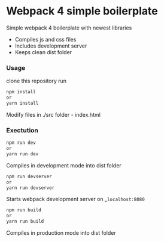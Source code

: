 # Webpack 4 simple boilerplate

Simple webpack 4 boilerplate with newest libraries

- Compiles js and css files
- Includes development server
- Keeps clean dist folder

### Usage

clone this repository
run

```sh
npm install
or
yarn install
```

Modify files in ./src folder - index.html

### Exectution

```sh
npm run dev
or
yarn run dev
```

Compiles in development mode into dist folder

```sh
npm run devserver
or
yarn run devserver
```

Starts webpack development server on \_`localhost:8080`

```sh
npm run build
or
yarn run build
```

Compiles in production mode into dist folder
